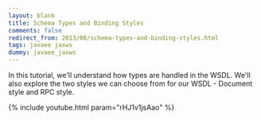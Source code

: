 ```yaml
---           
layout: blank
title: Schema Types and Binding Styles
comments: false
redirect_from: 2013/08/schema-types-and-binding-styles.html
tags: javaee jaxws
dummy: javaee_jaxws
---
```


In this tutorial, we'll understand how types are handled in the WSDL. We'll also explore the two styles we can choose from for our WSDL - Document style and RPC style. 

{% include youtube.html param="rHJ1v1jsAao" %}